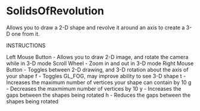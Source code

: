 # SolidsOfRevolution
Allows you to draw a 2-D shape and revolve it around an axis to create a 3-D one from it.

INSTRUCTIONS

Left Mouse Button - Allows you to draw 2-D image, and rotate the camera while in 3-D mode
Scroll Wheel - Zoom in and out in 3-D mode
Right Mouse Button - Toggles between 2-D drawing, and 3-D rotation about the axis of your shape
f - Toggles GL_FOG, may improve ability to see 3-D shape
t - Increases the maximum number of vertices your shape can contain by 10
g - Decreases the maxmimum number of vertices by 10
y - Increases the gaps between the shapes being rotated
h - Reduces the gaps between the shapes being rotated
